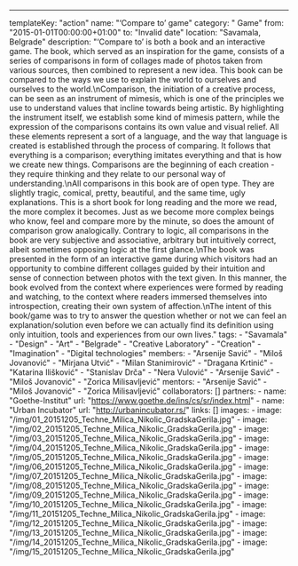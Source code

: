 ---
  templateKey: "action"
  name: "‘Compare to’ game"
  category: " Game"
  from: "2015-01-01T00:00:00+01:00"
  to: "Invalid date"
  location: "Savamala, Belgrade"
  description: "‘Compare to’ is both a book and an interactive game. The book, which served as an inspiration for the game, consists of a series of comparisons in form of collages made of photos taken from various sources, then combined to represent a new idea. This book can be compared to the ways we use to explain the world to ourselves and ourselves to the world.\nComparison, the initiation of a creative process, can be seen as an instrument of mimesis, which is one of the principles we use to understand values that incline towards being artistic. By highlighting the instrument itself, we establish some kind of mimesis pattern, while the expression of the comparisons contains its own value and visual relief. All these elements represent a sort of a language, and the way that language is created is established through the process of comparing. It follows that everything is a comparison; everything imitates everything and that is how we create new things. Comparisons are the beginning of each creation - they require thinking and they relate to our personal way of understanding.\nAll comparisons in this book are of open type. They are slightly tragic, comical, pretty, beautiful, and the same time, ugly explanations. This is a short book for long reading and the more we read, the more complex it becomes. Just as we become more complex beings who know, feel and compare more by the minute, so does the amount of comparison grow analogically. Contrary to logic, all comparisons in the book are very subjective and associative, arbitrary but intuitively correct, albeit sometimes opposing logic at the first glance.\nThe book was presented in the form of an interactive game during which visitors had an opportunity to combine different collages guided by their intuition and sense of connection between photos with the text given. In this manner, the book evolved from the context where experiences were formed by reading and watching, to the context where readers immersed themselves into introspection, creating their own system of affection.\nThe intent of this book/game was to try to answer the question whether or not we can feel an explanation/solution even before we can actually find its definition using only intuition, tools and experiences from our own lives."
  tags: 
    - "Savamala"
    - "Design"
    - "Art"
    - "Belgrade"
    - "Creative Laboratory"
    - "Creation"
    - "Imagination"
    - "Digital technologies"
  members: 
    - "Arsenije Savić"
    - "Miloš Jovanović"
    - "Mirjana Utvić"
    - "Milan Stanimirović"
    - "Dragana Krtinić"
    - "Katarina Ilišković"
    - "Stanislav Drča"
    - "Nera Vulović"
    - "Arsenije Savić"
    - "Miloš Jovanović"
    - "Zorica Milisavljević"
  mentors: 
    - "Arsenije Savić"
    - "Miloš Jovanović"
    - "Zorica Milisavljević"
  collaborators: []
  partners: 
    - 
      name: "Goethe-Institut"
      url: "https://www.goethe.de/ins/cs/sr/index.html"
    - 
      name: "Urban Incubator"
      url: "http://urbanincubator.rs/"
  links: []
  images: 
    - 
      image: "/img/01_20151205_Techne_Milica_Nikolic_GradskaGerila.jpg"
    - 
      image: "/img/02_20151205_Techne_Milica_Nikolic_GradskaGerila.jpg"
    - 
      image: "/img/03_20151205_Techne_Milica_Nikolic_GradskaGerila.jpg"
    - 
      image: "/img/04_20151205_Techne_Milica_Nikolic_GradskaGerila.jpg"
    - 
      image: "/img/05_20151205_Techne_Milica_Nikolic_GradskaGerila.jpg"
    - 
      image: "/img/06_20151205_Techne_Milica_Nikolic_GradskaGerila.jpg"
    - 
      image: "/img/07_20151205_Techne_Milica_Nikolic_GradskaGerila.jpg"
    - 
      image: "/img/08_20151205_Techne_Milica_Nikolic_GradskaGerila.jpg"
    - 
      image: "/img/09_20151205_Techne_Milica_Nikolic_GradskaGerila.jpg"
    - 
      image: "/img/10_20151205_Techne_Milica_Nikolic_GradskaGerila.jpg"
    - 
      image: "/img/11_20151205_Techne_Milica_Nikolic_GradskaGerila.jpg"
    - 
      image: "/img/12_20151205_Techne_Milica_Nikolic_GradskaGerila.jpg"
    - 
      image: "/img/13_20151205_Techne_Milica_Nikolic_GradskaGerila.jpg"
    - 
      image: "/img/14_20151205_Techne_Milica_Nikolic_GradskaGerila.jpg"
    - 
      image: "/img/15_20151205_Techne_Milica_Nikolic_GradskaGerila.jpg"
